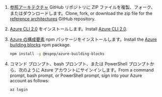 1. <span data-ttu-id="ab6e6-101">[参照アーキテクチャ](https://github.com/mspnp/reference-architectures) GitHub リポジトリに ZIP ファイルを複製、フォーク、またはダウンロードします。</span><span class="sxs-lookup"><span data-stu-id="ab6e6-101">Clone, fork, or download the zip file for the [reference architectures](https://github.com/mspnp/reference-architectures) GitHub repository.</span></span>

2. <span data-ttu-id="ab6e6-102">[Azure CLI 2.0](/cli/azure/install-azure-cli?view=azure-cli-latest) をインストールします。</span><span class="sxs-lookup"><span data-stu-id="ab6e6-102">Install [Azure CLI 2.0](/cli/azure/install-azure-cli?view=azure-cli-latest).</span></span>

3. <span data-ttu-id="ab6e6-103">[Azure の構成要素](https://github.com/mspnp/template-building-blocks/wiki/Install-Azure-Building-Blocks) npm パッケージをインストールします。</span><span class="sxs-lookup"><span data-stu-id="ab6e6-103">Install the [Azure building blocks](https://github.com/mspnp/template-building-blocks/wiki/Install-Azure-Building-Blocks) npm package.</span></span>

   ```bash
   npm install -g @mspnp/azure-building-blocks
   ```

4. <span data-ttu-id="ab6e6-104">コマンド プロンプト、bash プロンプト、または PowerShell プロンプトから、次のように Azure アカウントにサインインします。</span><span class="sxs-lookup"><span data-stu-id="ab6e6-104">From a command prompt, bash prompt, or PowerShell prompt, sign into your Azure account as follows:</span></span>

   ```bash
   az login
   ```
